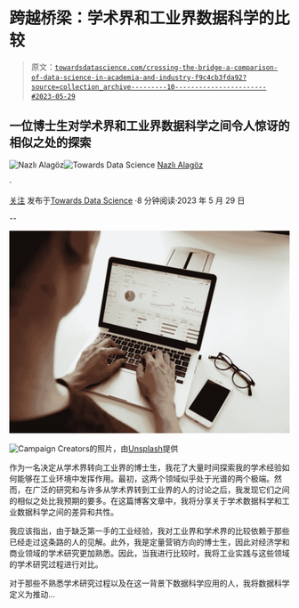 # 跨越桥梁：学术界和工业界数据科学的比较

> 原文：[`towardsdatascience.com/crossing-the-bridge-a-comparison-of-data-science-in-academia-and-industry-f9c4cb3fda92?source=collection_archive---------10-----------------------#2023-05-29`](https://towardsdatascience.com/crossing-the-bridge-a-comparison-of-data-science-in-academia-and-industry-f9c4cb3fda92?source=collection_archive---------10-----------------------#2023-05-29)

## 一位博士生对学术界和工业界数据科学之间令人惊讶的相似之处的探索

[](https://medium.com/@nalagoz13?source=post_page-----f9c4cb3fda92--------------------------------)![Nazlı Alagöz](https://medium.com/@nalagoz13?source=post_page-----f9c4cb3fda92--------------------------------)[](https://towardsdatascience.com/?source=post_page-----f9c4cb3fda92--------------------------------)![Towards Data Science](https://towardsdatascience.com/?source=post_page-----f9c4cb3fda92--------------------------------) [Nazlı Alagöz](https://medium.com/@nalagoz13?source=post_page-----f9c4cb3fda92--------------------------------)

·

[关注](https://medium.com/m/signin?actionUrl=https%3A%2F%2Fmedium.com%2F_%2Fsubscribe%2Fuser%2F4ba02da50bf&operation=register&redirect=https%3A%2F%2Ftowardsdatascience.com%2Fcrossing-the-bridge-a-comparison-of-data-science-in-academia-and-industry-f9c4cb3fda92&user=Nazl%C4%B1+Alag%C3%B6z&userId=4ba02da50bf&source=post_page-4ba02da50bf----f9c4cb3fda92---------------------post_header-----------) 发布于[Towards Data Science](https://towardsdatascience.com/?source=post_page-----f9c4cb3fda92--------------------------------) ·8 分钟阅读·2023 年 5 月 29 日[](https://medium.com/m/signin?actionUrl=https%3A%2F%2Fmedium.com%2F_%2Fvote%2Ftowards-data-science%2Ff9c4cb3fda92&operation=register&redirect=https%3A%2F%2Ftowardsdatascience.com%2Fcrossing-the-bridge-a-comparison-of-data-science-in-academia-and-industry-f9c4cb3fda92&user=Nazl%C4%B1+Alag%C3%B6z&userId=4ba02da50bf&source=-----f9c4cb3fda92---------------------clap_footer-----------)

--

[](https://medium.com/m/signin?actionUrl=https%3A%2F%2Fmedium.com%2F_%2Fbookmark%2Fp%2Ff9c4cb3fda92&operation=register&redirect=https%3A%2F%2Ftowardsdatascience.com%2Fcrossing-the-bridge-a-comparison-of-data-science-in-academia-and-industry-f9c4cb3fda92&source=-----f9c4cb3fda92---------------------bookmark_footer-----------)![](img/a2ff0559ba8c478b40828f751aa528ed.png)

![Campaign Creators](https://unsplash.com/photos/pypeCEaJeZY?utm_source=unsplash&utm_medium=referral&utm_content=creditCopyText)的照片，由[Unsplash](https://unsplash.com/photos/pypeCEaJeZY?utm_source=unsplash&utm_medium=referral&utm_content=creditCopyText)提供

作为一名决定从学术界转向工业界的博士生，我花了大量时间探索我的学术经验如何能够在工业环境中发挥作用。最初，这两个领域似乎处于光谱的两个极端。然而，在广泛的研究和与许多从学术界转到工业界的人的讨论之后，我发现它们之间的相似之处比我预期的要多。在这篇博客文章中，我将分享关于学术数据科学和工业数据科学之间的差异和共性。

我应该指出，由于缺乏第一手的工业经验，我对工业界和学术界的比较依赖于那些已经走过这条路的人的见解。此外，我是定量营销方向的博士生，因此对经济学和商业领域的学术研究更加熟悉。因此，当我进行比较时，我将工业实践与这些领域的学术研究过程进行对比。

对于那些不熟悉学术研究过程以及在这一背景下数据科学应用的人，我将数据科学定义为推动…
